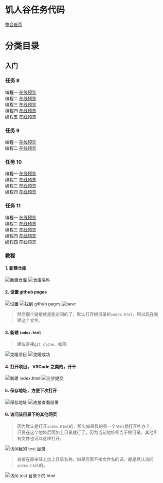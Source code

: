 # 饥人谷任务代码
[整合首页](https://a294465800.github.io/HungerValleyCode/index.html)

# 分类目录
## 入门
### 任务 8
编程一 [在线预览](https://a294465800.github.io/HungerValleyCode/beginner/task8/01/)    
编程二 [在线预览](https://a294465800.github.io/HungerValleyCode/beginner/task8/02/)    
编程三 [在线预览](https://a294465800.github.io/HungerValleyCode/beginner/task8/03/)    
编程四 [在线预览](https://a294465800.github.io/HungerValleyCode/beginner/task8/04/)    
编程五 [在线预览](https://a294465800.github.io/HungerValleyCode/beginner/task8/05/)    
### 任务 9
编程一 [在线预览](https://a294465800.github.io/HungerValleyCode/beginner/task9/01/)     
编程二 [在线预览](https://a294465800.github.io/HungerValleyCode/beginner/task9/02/)
### 任务 10
编程一 [在线预览](https://a294465800.github.io/HungerValleyCode/beginner/task10/01/)     
编程二 [在线预览](https://a294465800.github.io/HungerValleyCode/beginner/task10/02/)     
编程三 [在线预览](https://a294465800.github.io/HungerValleyCode/beginner/task10/03/)      
编程四 [在线预览](https://a294465800.github.io/HungerValleyCode/beginner/task10/04/)    
### 任务 11
编程一 [在线预览](https://a294465800.github.io/HungerValleyCode/beginner/task11/01/)         
编程二 [在线预览](https://a294465800.github.io/HungerValleyCode/beginner/task11/02/)         
编程三 [在线预览](https://a294465800.github.io/HungerValleyCode/beginner/task11/03/)             
编程四 [在线预览](https://a294465800.github.io/HungerValleyCode/beginner/task11/04/)         
编程四 [在线预览](https://a294465800.github.io/HungerValleyCode/beginner/task11/05/)         
 
### 教程
#### 1. 新建仓库
![新建仓库](https://a294465800.github.io/HungerValleyCode/images/01.png)
![仓库名称](https://a294465800.github.io/HungerValleyCode/images/02.png)
#### 2. 设置 github pages
![设置](https://a294465800.github.io/HungerValleyCode/images/03.png)
![找到 github pages](https://a294465800.github.io/HungerValleyCode/images/04.png)
![save](https://a294465800.github.io/HungerValleyCode/images/05.png)

> 然后那个链接就是能访问的了，默认打开根目录的`index.html`，所以现在新建这个文件。
#### 3. 新建 `index.html`
> 建议直接`git clone`，如图

![克隆项目](https://a294465800.github.io/HungerValleyCode/images/06.png)
![克隆成功](https://a294465800.github.io/HungerValleyCode/images/07.png)
#### 4. 打开项目， VSCode 之类的，开干
![新建 index.html](https://a294465800.github.io/HungerValleyCode/images/08.png)
![三步提交](https://a294465800.github.io/HungerValleyCode/images/09.png)
#### 5. 保存地址，方便下次打开
![保存地址](https://a294465800.github.io/HungerValleyCode/images/10.png)
![直接查看结果](https://a294465800.github.io/HungerValleyCode/images/11.png)
#### 6. 访问该目录下的其他网页

> 因为默认是打开`index.html`的，那么如果我的另一个`html`想打开咋办？，只要在这个地址后面加上目录就行了，因为当前地址相当于根目录。其他所有文件也可以这样打开。

![访问我的 test 目录](https://a294465800.github.io/HungerValleyCode/images/12.png)

> 直接在原来域上加上目录名称，如果后面不接文件名的话，都是默认访问`index.html`的。

![访问 test 目录下的 html](https://a294465800.github.io/HungerValleyCode/images/13.png)
